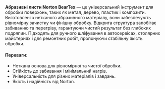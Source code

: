 **Абразивні листи Norton BearTex** — це універсальний інструмент для обробки поверхонь, таких як метал, дерево, пластик і композити. Виготовлені з нетканого абразивного матеріалу, вони забезпечують рівномірну зачистку чи фінішну обробку. Відкрита структура запобігає забиванню та перегріву, гарантуючи чистий результат без глибоких подряпин. Підходять для ручного шліфування в автосервісах, столярних майстернях і для ремонтних робіт, пропонуючи стабільну якість обробки.

#### Переваги:

- Неткана основа для рівномірної та чистої обробки.
- Стійкість до забивання і мінімальний нагрів.
- Універсальність для різних матеріалів і завдань.
- Якість і надійність від Norton.
